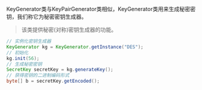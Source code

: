 KeyGenerator类与KeyPairGenerator类相似，KeyGenerator类用来生成秘密密钥，我们称它为秘密密钥生成器。

> 该类提供秘密(对称)密钥生成器的功能。

~~~java
// 实例化密钥生成器
KeyGenerator kg = KeyGenerator.getInstance("DES");
// 初始化
kg.init(56);
// 生成秘密密钥
SecretKey secretKey = kg.generateKey();
// 获得密钥的二进制编码形式
byte[] b = secretKey.getEncoded();
~~~


